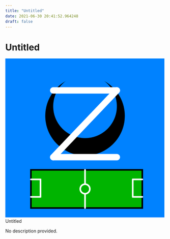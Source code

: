 ```yaml
---
title: "Untitled"
date: 2021-06-30 20:41:52.964248
draft: false
---
```


# Untitled

![Untitled](./images/81185d8b-da0d-11eb-a348-60f262b60b65.png)<br>Untitled<br>


No description provided.